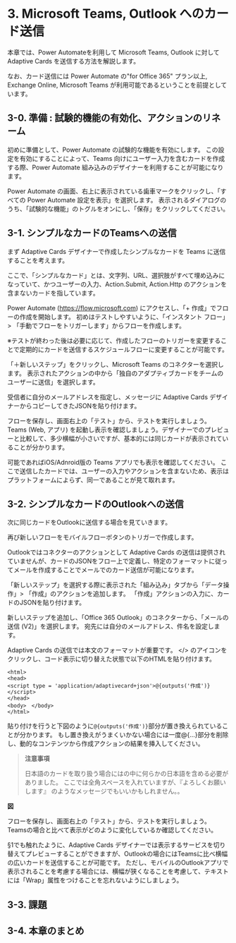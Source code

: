 # 3. Microsoft Teams, Outlook へのカード送信

本章では、Power Automateを利用して Microsoft Teams, Outlook に対して Adaptive Cards を送信する方法を解説します。

なお、カード送信には Power Automate の"for Office 365" プラン以上, Exchange Online, Microsoft Teams が利用可能であるということを前提としています。

## 3-0. 準備 : 試験的機能の有効化、アクションのリネーム
初めに準備として、Power Automate の試験的な機能を有効にします。
この設定を有効にすることによって、Teams 向けにユーザー入力を含むカードを作成する際、Power Automate 組み込みのデザイナーを利用することが可能になります。

Power Automate の画面、右上に表示されている歯車マークをクリックし、「すべての Power Automate 設定を表示」を選択します。
表示されるダイアログのうち、「試験的な機能」のトグルをオンにし、「保存」をクリックしてください。 
## 3-1. シンプルなカードのTeamsへの送信
まず Adaptive Cards デザイナーで作成したシンプルなカードを Teams に送信することを考えます。

ここで、「シンプルなカード」とは、文字列、URL、選択肢がすべて埋め込みになっていて、かつユーザーの入力、Action.Submit, Action.Http のアクションを含まないカードを指しています。

Power Automate (https://flow.microsoft.com) にアクセスし、「+ 作成」でフローの作成を開始します。
初めはテストしやすいように、「インスタント フロー」> 「手動でフローをトリガーします」からフローを作成します。

※テストが終わった後は必要に応じて、作成したフローのトリガーを変更することで定期的にカードを送信するスケジュールフローに変更することが可能です。

「＋新しいステップ」をクリックし、Microsoft Teams のコネクターを選択します。
表示されたアクションの中から「独自のアダプティブカードをチームのユーザーに送信」を選択します。

受信者に自分のメールアドレスを指定し、メッセージに Adaptive Cards デザイナーからコピーしてきたJSONを貼り付けます。

フローを保存し、画面右上の「テスト」から、テストを実行しましょう。
Teams (Web, アプリ) を起動し表示を確認しましょう。デザイナーでのプレビューと比較して、多少横幅が小さいですが、基本的には同じカードが表示されていることが分かります。

可能であればiOS/Adnroid版の Teams アプリでも表示を確認してください。
ここで送信したカードでは、ユーザーの入力やアクションを含まないため、表示はプラットフォームによらず、同一であることが見て取れます。

## 3-2. シンプルなカードのOutlookへの送信

次に同じカードをOutlookに送信する場合を見ていきます。

再び新しいフローをモバイルフローボタンのトリガーで作成します。

Outlookではコネクターのアクションとして Adaptive Cards の送信は提供されていませんが、カードのJSONをフロー上で定義し、特定のフォーマットに従ってメールを作成することでメールでのカード送信が可能になります。

「新しいステップ」を選択する際に表示された「組み込み」タブから「データ操作」> 「作成」のアクションを追加します。
「作成」アクションの入力に、カードのJSONを貼り付けます。

新しいステップを追加し、「Office 365 Outlook」のコネクターから、「メールの送信 (V2)」を選択します。
宛先には自分のメールアドレス、件名を設定します。

Adaptive Cards の送信では本文のフォーマットが重要です。
</> のアイコンをクリックし、コード表示に切り替えた状態で以下のHTMLを貼り付けます。

```
<html>
<head>
<script type = 'application/adaptivecard+json'>@{outputs('作成')}
</script>
</head>
<body>　</body>
</html>
```
貼り付けを行うと下図のように```@{outputs('作成')}```部分が置き換えられていることが分かります。
もし置き換えがうまくいかない場合には一度@{...}部分を削除し、動的なコンテンツから作成アクションの結果を挿入してください。

>**注意事項**
>
>日本語のカードを取り扱う場合には<body>の中に何らかの日本語を含める必要がありました。
ここでは全角スペースを入れていますが、『よろしくお願いします』 のようなメッセージでもいいかもしれません。。


**図**

フローを保存し、画面右上の「テスト」から、テストを実行しましょう。Teamsの場合と比べて表示がどのように変化しているか確認してください。

§1でも触れたように、Adaptive Cards デザイナーでは表示するサービスを切り替えてプレビューすることができますが、Outlookの場合にはTeamsに比べ横幅の広いカードを送信することが可能です。
ただし、モバイルのOutlookアプリで表示されることを考慮する場合には、横幅が狭くなることを考慮して、テキストには「Wrap」属性をつけることを忘れないようにしましょう。

## 3-3. 課題

## 3-4. 本章のまとめ



